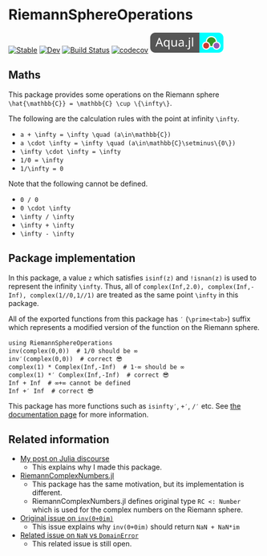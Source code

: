 # RiemannSphereOperations

[![Stable](https://img.shields.io/badge/docs-stable-blue.svg)](https://hyrodium.github.io/RiemannSphereOperations.jl/stable)
[![Dev](https://img.shields.io/badge/docs-dev-blue.svg)](https://hyrodium.github.io/RiemannSphereOperations.jl/dev)
[![Build Status](https://github.com/hyrodium/RiemannSphereOperations.jl/workflows/CI/badge.svg)](https://github.com/hyrodium/RiemannSphereOperations.jl/actions?query=workflow%3ACI+branch%3Amain)
[![codecov](https://codecov.io/gh/hyrodium/RiemannSphereOperations.jl/branch/main/graph/badge.svg?token=dJBiR91dCD)](https://codecov.io/gh/hyrodium/RiemannSphereOperations.jl)
[![Aqua QA](https://raw.githubusercontent.com/JuliaTesting/Aqua.jl/master/badge.svg)](https://github.com/JuliaTesting/Aqua.jl)

## Maths
This package provides some operations on the Riemann sphere ``\hat{\mathbb{C}} = \mathbb{C} \cup \{\infty\}``.

The following are the calculation rules with the point at infinity ``\infty``.

* ``a + \infty = \infty \quad (a\in\mathbb{C})``
* ``a \cdot \infty = \infty \quad (a\in\mathbb{C}\setminus\{0\})``
* ``\infty \cdot \infty = \infty``
* ``1/0 = \infty``
* ``1/\infty = 0``

Note that the following cannot be defined.

* ``0 / 0``
* ``0 \cdot \infty``
* ``\infty / \infty``
* ``\infty + \infty``
* ``\infty - \infty``

## Package implementation
In this package, a value `z` which satisfies `isinf(z)` and `!isnan(z)` is used to represent the infinity ``\infty``.
Thus, all of `complex(Inf,2.0), complex(Inf,-Inf), complex(1//0,1//1)` are treated as the same point ``\infty`` in this package.

All of the exported functions from this package has `′` (`\prime<tab>`) suffix which represents a modified version of the function on the Riemann sphere.

```@repl
using RiemannSphereOperations
inv(complex(0,0))  # 1/0 should be ∞
inv′(complex(0,0))  # correct 😎
complex(1) * Complex(Inf,-Inf)  # 1⋅∞ should be ∞
complex(1) *′ Complex(Inf,-Inf)  # correct 😎
Inf + Inf  # ∞+∞ cannot be defined
Inf +′ Inf  # correct 😎
```

This package has more functions such as `isinfty′`, `+′`, `/′` etc.
See [the documentation page](https://hyrodium.github.io/RiemannSphereOperations.jl/dev/) for more information.

## Related information
* [My post on Julia discourse](https://discourse.julialang.org/t/why-inv-complex-0-0-0-0-returns-complex-nan-nan/92694)
    * This explains why I made this package.
* [RiemannComplexNumbers.jl](https://github.com/scheinerman/RiemannComplexNumbers.jl)
    * This package has the same motivation, but its implementation is different.
    * RiemannComplexNumbers.jl defines original type `RC <: Number` which is used for the complex numbers on the Riemann sphere.
* [Original issue on `inv(0+0im)`](https://github.com/JuliaLang/julia/issues/22983)
    * This issue explains why `inv(0+0im)`  should return `NaN + NaN*im`
* [Related issue on `NaN` vs `DomainError`](https://github.com/JuliaLang/julia/issues/5234)
    * This related issue is still open.

